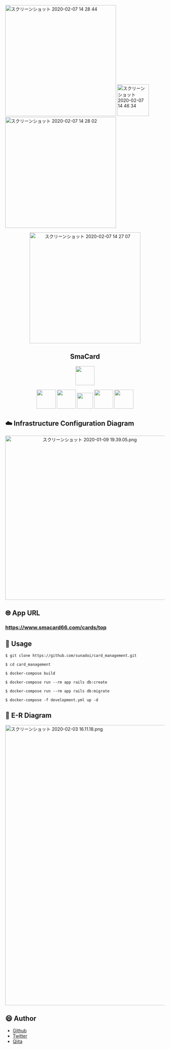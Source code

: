 <p>
  <img width="350" alt="スクリーンショット 2020-02-07 14 28 44" src="https://user-images.githubusercontent.com/57832553/74003545-4d6bb000-49b6-11ea-961b-704dd43f57b2.png">
  <img width="100" alt="スクリーンショット 2020-02-07 14 46 34" src="https://user-images.githubusercontent.com/57832553/74004279-adfbec80-49b8-11ea-8fb0-cf52fb296a12.png">

  <img width="350" alt="スクリーンショット 2020-02-07 14 28 02" src="https://user-images.githubusercontent.com/57832553/74003543-4c3a8300-49b6-11ea-82f6-915ec2a6e3dd.png">
</p>
<p align="center">
<img width="350" alt="スクリーンショット 2020-02-07 14 27 07" src="https://user-images.githubusercontent.com/57832553/74003540-49d82900-49b6-11ea-99f5-3ab0209a2017.png">
</p>




<h2 align="center">SmaCard</h2>
<p align="center">
<a href="https://guides.rubyonrails.org/"><img src="https://qiita-image-store.s3.ap-northeast-1.amazonaws.com/0/543133/7a6c27cd-09cb-b9e7-7b1b-1cb56dfbee0c.png" height="60px;" /></a>
</p>
<p align="center">
<a href="http://haml.info/"><img src="https://user-images.githubusercontent.com/57832553/74001312-78520600-49ae-11ea-9f29-33f42bd75df4.png" height="60px;" /></a>
<a href="https://sass-lang.com/styleguide/brand"><img src="https://user-images.githubusercontent.com/57832553/73996999-a29cc700-49a0-11ea-8f87-2ce847edfeea.png" height="60px;" /></a>
<a href="https://jquery.com/"><img src="https://user-images.githubusercontent.com/57832553/73933784-96712500-4920-11ea-974f-23b73e2c6113.png" height="50px;" /></a>
<a href="https://docs.docker.com/"><img src="https://user-images.githubusercontent.com/57832553/73936026-3cbf2980-4925-11ea-97b2-274bd60a8fb5.png" height="60px;" /></a>
<a href="https://aws.amazon.com/jp/aws-jp-introduction/aws-jp-webinar-service-cut/"><img src="https://user-images.githubusercontent.com/57832553/73935917-fec20580-4924-11ea-9b42-36715e8d4ede.png" height="60px;" /></a>
</p>

## :cloud: Infrastructure Configuration Diagram
<p align="center">
<img width="518" alt="スクリーンショット 2020-01-09 19.39.05.png" src="https://qiita-image-store.s3.ap-northeast-1.amazonaws.com/0/543133/9fdc0354-dc5c-4c13-3ecb-cd43976926e1.png">
</p>

## :globe_with_meridians: App URL

### **https://www.smacard66.com/cards/top**  


## :speech_balloon: Usage

`$ git clone https://github.com/sunadoi/card_management.git`

`$ cd card_management`  

`$ docker-compose build`

`$ docker-compose run --rm app rails db:create`

`$ docker-compose run --rm app rails db:migrate`

`$ docker-compose -f development.yml up -d`


## :eyes: E-R Diagram

<img width="884" alt="スクリーンショット 2020-02-03 16.11.18.png" src="https://qiita-image-store.s3.ap-northeast-1.amazonaws.com/0/543133/7dace54c-a636-d9f4-4c05-68fc6f1791a4.png">


## :smile: Author
- <a href="https://github.com/sunadoi/card_management">Github</a>
- <a href="https://twitter.com/suna_tech">Twitter</a>
- <a href="https://qiita.com/y-suna">Qiita</a>

